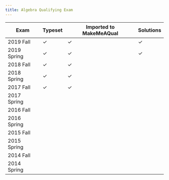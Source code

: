 ```yaml
---
title: Algebra Qualifying Exam
---
```


| Exam        | Typeset | Imported to MakeMeAQual | Solutions |
|-------------|---------|-------------------------|-----------|
| 2019 Fall   | ✓       | ✓                       | ✓         |
| 2019 Spring | ✓       | ✓                       | ✓         |
| 2018 Fall   | ✓       | ✓                       |           |
| 2018 Spring | ✓       | ✓                       |           |
| 2017 Fall   | ✓       | ✓                       |           |
| 2017 Spring |         |                         |           |
| 2016 Fall   |         |                         |           |
| 2016 Spring |         |                         |           |
| 2015 Fall   |         |                         |           |
| 2015 Spring |         |                         |           |
| 2014 Fall   |         |                         |           |
| 2014 Spring |         |                         |           |
